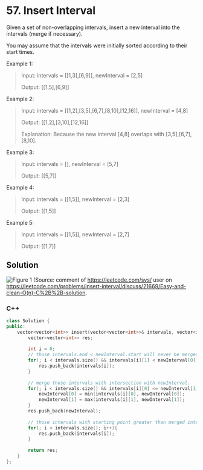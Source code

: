 # 57. Insert Interval

Given a set of non-overlapping intervals, insert a new interval into the intervals (merge if necessary).

You may assume that the intervals were initially sorted according to their start times.

Example 1:

> Input: intervals = [[1,3],[6,9]], newInterval = [2,5]
>
> Output: [[1,5],[6,9]]

Example 2:

> Input: intervals = [[1,2],[3,5],[6,7],[8,10],[12,16]], newInterval = [4,8]
> 
> Output: [[1,2],[3,10],[12,16]]
> 
> Explanation: Because the new interval [4,8] overlaps with [3,5],[6,7],[8,10].

Example 3:

> Input: intervals = [], newInterval = [5,7]
> 
> Output: [[5,7]]

Example 4:

> Input: intervals = [[1,5]], newInterval = [2,3]
> 
> Output: [[1,5]]

Example 5:

> Input: intervals = [[1,5]], newInterval = [2,7]
> 
>Output: [[1,7]]

## Solution

![Figure 1](https://assets.leetcode.com/static_assets/discuss/uploads/files/1483846289566-screenshot-2017-01-07-22.31.20.png)
(Source: comment of https://leetcode.com/sys/ user on https://leetcode.com/problems/insert-interval/discuss/21669/Easy-and-clean-O(n)-C%2B%2B-solution.

### C++
```cpp
class Solution {
public:
    vector<vector<int>> insert(vector<vector<int>>& intervals, vector<int>& newInterval) {
        vector<vector<int>> res;
        
        int i = 0;
        // those intervals.end < newInterval.start will never be merged.
        for(; i < intervals.size() && intervals[i][1] < newInterval[0]; i++){
            res.push_back(intervals[i]);
        }
        
        // merge those intervals with intersection with newInterval.
        for(; i < intervals.size() && intervals[i][0] <= newInterval[1]; i++){
            newInterval[0] = min(intervals[i][0], newInterval[0]);
            newInterval[1] = max(intervals[i][1], newInterval[1]);
        }
        res.push_back(newInterval);
        
        // those intervals with starting point greater than merged interval's ending point.
        for(; i < intervals.size(); i++){
            res.push_back(intervals[i]);
        }
        
        return res;
    }
};
```
